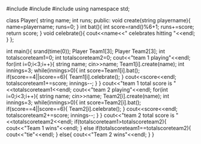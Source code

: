 #include<iostream>
#include<cstdlib>
#include<ctime>
using namespace std;

class Player{
    string name;
    int runs;
public:
    void create(string playername){
        name=playername;
        runs=0;
    }
    int bat(){
        int score=rand()%6+1;
        runs+=score;
        return score;
    }
    void celebrate(){
        cout<<name<<" celebrates hitting "<<endl;
    }
};

int main(){
    srand(time(0));
    Player Team1[3];
    Player Team2[3];
    int totalscoreteam1=0;
    int totalscoreteam2=0;
    cout<<"team 1 playing"<<endl;
    for(int i=0;i<3;i++){
        string name;
        cin>>name;
        Team1[i].create(name);
        int innings=3;
        while(innings>0){
            int score=Team1[i].bat();
            if(score==4||score==6){
                Team1[i].celebrate();
            }
            cout<<score<<endl;
            totalscoreteam1+=score;
            innings--;
        }
    }
    cout<<"team 1 total score is "<<totalscoreteam1<<endl;
    cout<<"team 2 playing"<<endl;
    for(int i=0;i<3;i++){
        string name;
        cin>>name;
        Team2[i].create(name);
        int innings=3;
        while(innings>0){
            int score=Team2[i].bat();
            if(score==4||score==6){
                Team2[i].celebrate();
            }
            cout<<score<<endl;
            totalscoreteam2+=score;
            innings--;
        }
    }
    cout<<"team 2 total score is "<<totalscoreteam2<<endl;
    if(totalscoreteam1>totalscoreteam2){
        cout<<"Team 1 wins"<<endl;
    }
    else if(totalscoreteam1==totalscoreteam2){
        cout<<"tie"<<endl;
    }
    else{
        cout<<"Team 2 wins"<<endl;
    }
}
